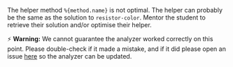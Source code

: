 The helper method `%{method.name}` is not optimal. The helper can
probably be the same as the solution to `resistor-color`. Mentor the student
to retrieve their solution and/or optimise their helper.

⚡ **Warning:** We cannot guarantee the analyzer worked correctly on this point. Please double-check if it made a mistake, and if it did please open an issue [here](https://github.com/exercism/javascript-analyzer/issues/new?assignees=&labels=%3Abug%3A+bug&template=incorrect-analysis.md&title=Incorrect+Analysis%3A+) so the analyzer can be updated.
